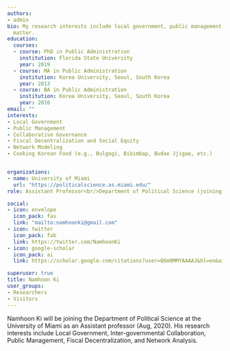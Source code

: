 ```yaml
---
authors:
- admin
bio: My research interests include local government, public management, governance, and network modeling.
  matter.
education:
  courses:
  - course: PhD in Public Administration
    institution: Florida State University
    year: 2019
  - course: MA in Public Administration
    institution: Korea University, Seoul, South Korea
    year: 2013
  - course: BA in Public Administration
    institution: Korea University, Seoul, South Korea
    year: 2010
email: ""
interests:
- Local Government
- Public Management
- Collaborative Governance
- Fiscal Decentralization and Social Equity
- Network Modeling
- Cooking Korean Food (e.g., Bulgogi, Bibimbap, Budae Jjigae, etc.)


organizations:
- name: University of Miami
  url: "https://politicalscience.as.miami.edu/"
role: Assistant Professor<br/>Department of Political Science (joining Aug 2020)

social:
- icon: envelope
  icon_pack: fas
  link: "mailto:namhoonki@gmail.com"
- icon: twitter
  icon_pack: fab
  link: https://twitter.com/NamhoonKi
- icon: google-scholar
  icon_pack: ai
  link: https://scholar.google.com/citations?user=Q6m0MMYAAAAJ&hl=en&oi=sra

superuser: true
title: Namhoon Ki
user_groups:
- Researchers
- Visitors
---
```


Namhoon Ki will be joining the Department of Political Science at the University of Miami as an Assistant professor (Aug, 2020). His research interests include Local Government, Inter-governmental Collaboration, Public Management, Fiscal Decentralization, and Network Analysis.
